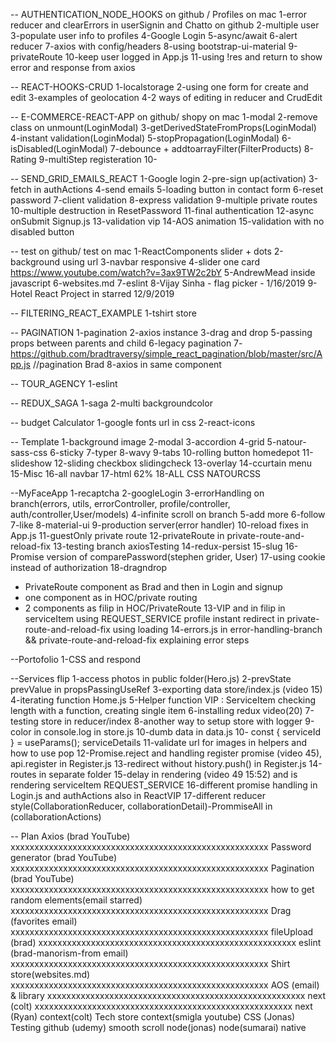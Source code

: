 -- AUTHENTICATION_NODE_HOOKS on github / Profiles on mac
1-error reducer and clearErrors in userSignin and Chatto on github
2-multiple user
3-populate user info to profiles
4-Google Login
5-async/await
6-alert reducer
7-axios with config/headers
8-using bootstrap-ui-material
9-privateRoute
10-keep user logged in App.js
11-using !res and return to show error and response from axios

-- REACT-HOOKS-CRUD
1-localstorage
2-using one form for create and edit
3-examples of geolocation
4-2 ways of editing in reducer and CrudEdit

-- E-COMMERCE-REACT-APP on github/ shopy on mac
1-modal
2-remove class on unmount(LoginModal)
3-getDerivedStateFromProps(LoginModal)
4-instant validation(LoginModal)
5-stopPropagation(LoginModal)
6-isDisabled(LoginModal)
7-debounce + addtoarrayFilter(FilterProducts)
8-Rating
9-multiStep registeration
10-

-- SEND_GRID_EMAILS_REACT
1-Google login
2-pre-sign up(activation)
3-fetch in authActions
4-send emails
5-loading button in contact form
6-reset password
7-client validation
8-express validation
9-multiple private routes
10-multiple destruction in ResetPassword
11-final authentication
12-async onSubmit Signup.js
13-validation vip
14-AOS animation
15-validation with no disabled button

-- test on github/ test on mac
1-ReactComponents slider + dots
2-background using url
3-navbar responsive
4-slider one card https://www.youtube.com/watch?v=3ax9TW2c2bY
5-AndrewMead inside javascript
6-websites.md
7-eslint
8-Vijay Sinha - flag picker - 1/16/2019
9-Hotel React Project in starred 12/9/2019

-- FILTERING_REACT_EXAMPLE
1-tshirt store

-- PAGINATION
1-pagination
2-axios instance
3-drag and drop
5-passing props between parents and child
6-legacy pagination
7-https://github.com/bradtraversy/simple_react_pagination/blob/master/src/App.js //pagination Brad
8-axios in same component

-- TOUR_AGENCY
1-eslint

-- REDUX_SAGA
1-saga
2-multi backgroundcolor

-- budget Calculator
1-google fonts url in css
2-react-icons

-- Template
1-background image
2-modal
3-accordion
4-grid
5-natour-sass-css
6-sticky
7-typer
8-wavy
9-tabs
10-rolling button homedepot
11-slideshow
12-sliding checkbox slidingcheck
13-overlay
14-ccurtain menu
15-Misc
16-all navbar
17-html 62%
18-ALL CSS NATOURCSS

--MyFaceApp
1-recaptcha
2-googleLogin
3-errorHandling on branch(errors, utils, errorController, profile/controller, auth/controller,User/models)
4-infinite scroll on branch
5-add more
6-follow
7-like
8-material-ui
9-production server(error handler)
10-reload fixes in App.js
11-guestOnly private route
12-privateRoute in private-route-and-reload-fix
13-testing branch axiosTesting
14-redux-persist
15-slug
16-Promise version of comparePassword(stephen grider, User)
17-using cookie instead of authorization
18-dragndrop

- PrivateRoute component as Brad and then <Redirect to='/'> in Login and signup
- one component as in HOC/private routing
- 2 components as filip in HOC/PrivateRoute
  13-VIP and in filip in serviceItem using REQUEST_SERVICE profile instant redirect in private-route-and-reload-fix using loading
  14-errors.js in error-handling-branch && private-route-and-reload-fix explaining error steps

--Portofolio
1-CSS and respond

--Services flip
1-access photos in public folder(Hero.js)
2-prevState prevValue in propsPassingUseRef
3-exporting data store/index.js (video 15)
4-iterating function Home.js
5-Helper function VIP : ServiceItem checking length with a function, creating single item
6-installing redux video(20)
7-testing store in reducer/index
8-another way to setup store with logger
9-color in console.log in store.js
10-dumb data in data.js
10- const { serviceId } = useParams(); serviceDetails
11-validate url for images in helpers and how to use pop
12-Promise.reject and handling register promise (video 45), api.register in Register.js
13-redirect without history.push() in Register.js
14-routes in separate folder
15-delay in rendering (video 49 15:52) and is rendering serviceItem REQUEST_SERVICE
16-different promise handling in Login.js and authActions also in ReactVIP
17-different reducer style(CollaborationReducer, collaborationDetail)-PrommiseAll in (collaborationActions)

-- Plan
Axios (brad YouTube) xxxxxxxxxxxxxxxxxxxxxxxxxxxxxxxxxxxxxxxxxxxxxxxxxxxxxx
Password generator (brad YouTube) xxxxxxxxxxxxxxxxxxxxxxxxxxxxxxxxxxxxxxxxxxxxxxxxxxxxxx
Pagination (brad YouTube) xxxxxxxxxxxxxxxxxxxxxxxxxxxxxxxxxxxxxxxxxxxxxxxxxxxxxx
how to get random elements(email starred) xxxxxxxxxxxxxxxxxxxxxxxxxxxxxxxxxxxxxxxxxxxxxxxxxxxxxx
Drag (favorites email) xxxxxxxxxxxxxxxxxxxxxxxxxxxxxxxxxxxxxxxxxxxxxxxxxxxxxx
fileUpload (brad) xxxxxxxxxxxxxxxxxxxxxxxxxxxxxxxxxxxxxxxxxxxxxxxxxxxxxx
eslint (brad-manorism-from email) xxxxxxxxxxxxxxxxxxxxxxxxxxxxxxxxxxxxxxxxxxxxxxxxxxxxxx
Shirt store(websites.md) xxxxxxxxxxxxxxxxxxxxxxxxxxxxxxxxxxxxxxxxxxxxxxxxxxxxxx
AOS (email) & library xxxxxxxxxxxxxxxxxxxxxxxxxxxxxxxxxxxxxxxxxxxxxxxxxxxxxx
next (colt) xxxxxxxxxxxxxxxxxxxxxxxxxxxxxxxxxxxxxxxxxxxxxxxxxxxxxx
next (Ryan)
context(colt)
Tech store context(smigla youtube)
CSS (Jonas)
Testing
github (udemy)
smooth scroll
node(jonas)
node(sumarai)
native
